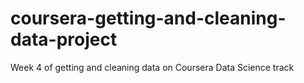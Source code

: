 # coursera-getting-and-cleaning-data-project
Week 4 of getting and cleaning data on Coursera Data Science track
